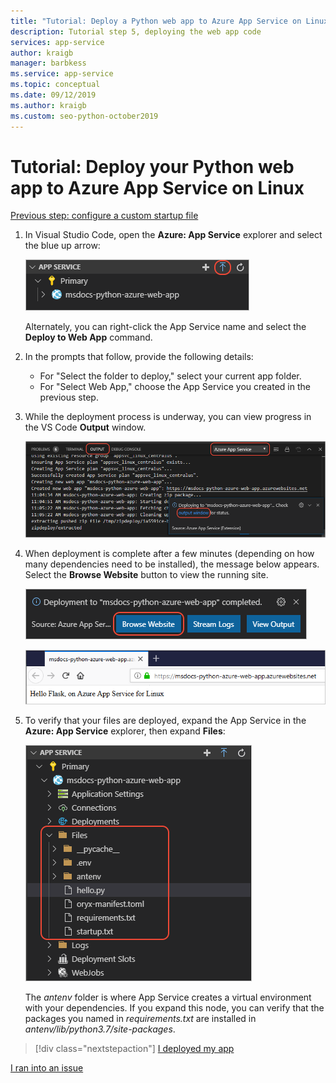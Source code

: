 ```yaml
---
title: "Tutorial: Deploy a Python web app to Azure App Service on Linux using VS Code"
description: Tutorial step 5, deploying the web app code
services: app-service
author: kraigb
manager: barbkess
ms.service: app-service
ms.topic: conceptual
ms.date: 09/12/2019
ms.author: kraigb
ms.custom: seo-python-october2019
---
```


# Tutorial: Deploy your Python web app to Azure App Service on Linux

[Previous step: configure a custom startup file](tutorial-deploy-app-service-on-linux-04.md)

1. In Visual Studio Code, open the **Azure: App Service** explorer and select the blue up arrow:

   ![Deploy to web app command](media/deploy-azure/deploy-to-web-app-command.png)

    Alternately, you can right-click the App Service name and select the **Deploy to Web App** command.

1. In the prompts that follow, provide the following details:

    - For "Select the folder to deploy," select your current app folder.
    - For "Select Web App," choose the App Service you created in the previous step.

1. While the deployment process is underway, you can view progress in the VS Code **Output** window.

    ![Deployment progress in the VS Code output window](media/deploy-azure/deployment-progress.png)

1. When deployment is complete after a few minutes (depending on how many dependencies need to be installed), the message below appears. Select the **Browse Website** button to view the running site.

    ![Deployment completion message](media/deploy-azure/deployment-complete.png)

    ![The app running successfully on App Service](media/deploy-azure/running-app.png)

1. To verify that your files are deployed, expand the App Service in the **Azure: App Service** explorer, then expand **Files**:

    ![Checking deployment files through the App Service explorer](media/deploy-azure/expand-files-node.png)

    The *antenv* folder is where App Service creates a virtual environment with your dependencies. If you expand this node, you can verify that the packages you named in *requirements.txt* are installed in *antenv/lib/python3.7/site-packages*.

> [!div class="nextstepaction"]
> [I deployed my app](tutorial-deploy-app-service-on-linux-06.md)

[I ran into an issue](https://www.research.net/r/PWZWZ52?tutorial=vscode-appservice-python&step=05-deploy-app)
